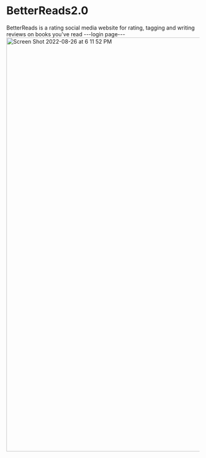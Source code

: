 # BetterReads2.0
BetterReads is a rating social media website for rating, tagging and writing reviews on books you've read 
---login page---
<img width="1079" alt="Screen Shot 2022-08-26 at 6 11 52 PM" src="https://user-images.githubusercontent.com/100243870/188732427-97460d51-1288-4b52-a0d1-398f072951b2.png">
